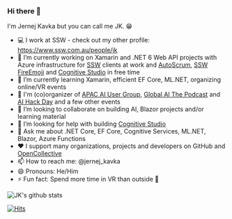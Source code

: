### Hi there 👋

I'm Jernej Kavka but you can call me JK. 😁

- 💻 I work at SSW - check out my other profile: https://www.ssw.com.au/people/jk
- 🔭 I’m currently working on Xamarin and .NET 6 Web API projects with Azure infrastructure for [SSW](https://www.ssw.com.au) clients at work and [AutoScrum](https://github.com/william-liebenberg/AutoScrum), [SSW FireEmoji](https://github.com/sswConsulting/ssw.fireemoji) and [Cognitive Studio](https://github.com/jernejk/CognitiveServices.Explorer) in free time
- 🌱 I’m currently learning Xamarin, efficient EF Core, ML.NET, organizing online/VR events
- 🎤 I'm (co)organizer of [APAC AI User Group](https://www.meetup.com/Brisbane-AI-User-Group/), [Global AI The Podcast](https://globalai.live/ai-the-podcast/) and [AI Hack Day](https://aihackday.com/) and a few other events
- 👯 I’m looking to collaborate on building AI, Blazor projects and/or learning material
- 🤔 I’m looking for help with building [Cognitive Studio](https://github.com/jernejk/CognitiveServices.Explorer)
- 💬 Ask me about .NET Core, EF Core, Cognitive Services, ML.NET, Blazor, Azure Functions
- ♥️ I support many organizations, projects and developers on GitHub and [OpenCollective](https://opencollective.com/jernej-kavka)
- 📫 How to reach me: @jernej_kavka
- 😄 Pronouns: He/Him
- ⚡ Fun fact: Spend more time in VR than outside 🤖

![JK's github stats](https://github-readme-stats.vercel.app/api/?username=jernejk&show_icons=true&title_color=fff&icon_color=79ff97&text_color=9f9f9f&bg_color=151515)

[![Hits](https://hits.seeyoufarm.com/api/count/incr/badge.svg?url=https%3A%2F%2Fgithub.com%2Fjernejk&count_bg=%23E80B0B&title_bg=%23555555&icon=&icon_color=%23E7E7E7&title=hits&edge_flat=false)](https://hits.seeyoufarm.com)
